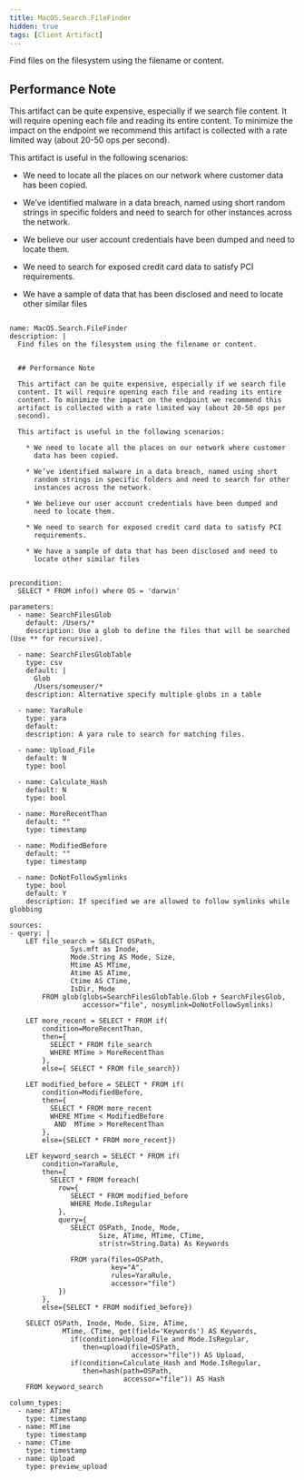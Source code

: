```yaml
---
title: MacOS.Search.FileFinder
hidden: true
tags: [Client Artifact]
---
```


Find files on the filesystem using the filename or content.


## Performance Note

This artifact can be quite expensive, especially if we search file
content. It will require opening each file and reading its entire
content. To minimize the impact on the endpoint we recommend this
artifact is collected with a rate limited way (about 20-50 ops per
second).

This artifact is useful in the following scenarios:

  * We need to locate all the places on our network where customer
    data has been copied.

  * We’ve identified malware in a data breach, named using short
    random strings in specific folders and need to search for other
    instances across the network.

  * We believe our user account credentials have been dumped and
    need to locate them.

  * We need to search for exposed credit card data to satisfy PCI
    requirements.

  * We have a sample of data that has been disclosed and need to
    locate other similar files


<pre><code class="language-yaml">
name: MacOS.Search.FileFinder
description: |
  Find files on the filesystem using the filename or content.


  ## Performance Note

  This artifact can be quite expensive, especially if we search file
  content. It will require opening each file and reading its entire
  content. To minimize the impact on the endpoint we recommend this
  artifact is collected with a rate limited way (about 20-50 ops per
  second).

  This artifact is useful in the following scenarios:

    * We need to locate all the places on our network where customer
      data has been copied.

    * We’ve identified malware in a data breach, named using short
      random strings in specific folders and need to search for other
      instances across the network.

    * We believe our user account credentials have been dumped and
      need to locate them.

    * We need to search for exposed credit card data to satisfy PCI
      requirements.

    * We have a sample of data that has been disclosed and need to
      locate other similar files


precondition:
  SELECT * FROM info() where OS = 'darwin'

parameters:
  - name: SearchFilesGlob
    default: /Users/*
    description: Use a glob to define the files that will be searched (Use ** for recursive).

  - name: SearchFilesGlobTable
    type: csv
    default: |
      Glob
      /Users/someuser/*
    description: Alternative specify multiple globs in a table

  - name: YaraRule
    type: yara
    default:
    description: A yara rule to search for matching files.

  - name: Upload_File
    default: N
    type: bool

  - name: Calculate_Hash
    default: N
    type: bool

  - name: MoreRecentThan
    default: ""
    type: timestamp

  - name: ModifiedBefore
    default: ""
    type: timestamp

  - name: DoNotFollowSymlinks
    type: bool
    default: Y
    description: If specified we are allowed to follow symlinks while globbing

sources:
- query: |
    LET file_search = SELECT OSPath,
               Sys.mft as Inode,
               Mode.String AS Mode, Size,
               Mtime AS MTime,
               Atime AS ATime,
               Ctime AS CTime,
               IsDir, Mode
        FROM glob(globs=SearchFilesGlobTable.Glob + SearchFilesGlob,
                  accessor="file", nosymlink=DoNotFollowSymlinks)

    LET more_recent = SELECT * FROM if(
        condition=MoreRecentThan,
        then={
          SELECT * FROM file_search
          WHERE MTime &gt; MoreRecentThan
        },
        else={ SELECT * FROM file_search})

    LET modified_before = SELECT * FROM if(
        condition=ModifiedBefore,
        then={
          SELECT * FROM more_recent
          WHERE MTime &lt; ModifiedBefore
           AND  MTime &gt; MoreRecentThan
        },
        else={SELECT * FROM more_recent})

    LET keyword_search = SELECT * FROM if(
        condition=YaraRule,
        then={
          SELECT * FROM foreach(
            row={
               SELECT * FROM modified_before
               WHERE Mode.IsRegular
            },
            query={
               SELECT OSPath, Inode, Mode,
                      Size, ATime, MTime, CTime,
                      str(str=String.Data) As Keywords

               FROM yara(files=OSPath,
                         key="A",
                         rules=YaraRule,
                         accessor="file")
            })
        },
        else={SELECT * FROM modified_before})

    SELECT OSPath, Inode, Mode, Size, ATime,
             MTime, CTime, get(field='Keywords') AS Keywords,
               if(condition=Upload_File and Mode.IsRegular,
                  then=upload(file=OSPath,
                              accessor="file")) AS Upload,
               if(condition=Calculate_Hash and Mode.IsRegular,
                  then=hash(path=OSPath,
                            accessor="file")) AS Hash
    FROM keyword_search

column_types:
  - name: ATime
    type: timestamp
  - name: MTime
    type: timestamp
  - name: CTime
    type: timestamp
  - name: Upload
    type: preview_upload

</code></pre>

